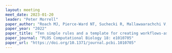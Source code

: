 ```yaml
---
layout: meeting
meet_date: 2023-01-20
leader: "Peter Morrell"
paper_author: "Roach MJ, Pierce-Ward NT, Suchecki R, Mallawaarachchi V, Papudeshi B, Handley SA, Brown CT, Watson-Haigh NS, Edwards RA"
paper_year: "2022"
paper_title: "Ten simple rules and a template for creating workflows-as-applications"
paper_journal: "PLOS Computational Biology 18: e1010705"
paper_url: "https://doi.org/10.1371/journal.pcbi.1010705"
---
```

